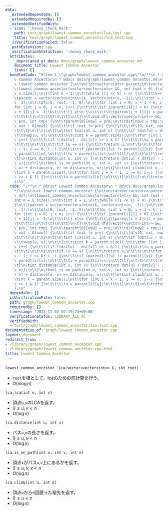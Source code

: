 ```yaml
---
data:
  _extendedDependsOn: []
  _extendedRequiredBy: []
  _extendedVerifiedWith:
  - icon: ':heavy_check_mark:'
    path: test/graph/lowest_common_ancestor/lca.test.cpp
    title: test/graph/lowest_common_ancestor/lca.test.cpp
  _isVerificationFailed: false
  _pathExtension: cpp
  _verificationStatusIcon: ':heavy_check_mark:'
  attributes:
    _deprecated_at_docs: docs/graph/lowest_common_ancestor.md
    document_title: Lowest Common Ancestor
    links: []
  bundledCode: "#line 1 \"graph/lowest_common_ancestor.cpp\"\n/**\n * @brief Lowest\
    \ Common Ancestor\n * @docs docs/graph/lowest_common_ancestor.md\n*/\n\nstruct\
    \ lowest_common_ancestor {\n\tvector<vector<int>> parent;\n\tvector<int> dst;\n\
    \tlowest_common_ancestor(vector<vector<int>> &G, int root = 0) {\n\t\tint n =\
    \ G.size();\n\t\tint k = 1;\n\t\twhile ((1 << k) < n) {\n\t\t\tk++;\n\t\t}\n\t\
    \tparent = vector<vector<int>>(k, vector<int>(n, -1));\n\t\tdst = vector<int>(n,\
    \ -1);\n\t\tdfs(G, root, -1, 0);\n\t\tfor (int i = 0; i + 1 < k; i++) {\n\t\t\t\
    for (int j = 0; j < n; j++) {\n\t\t\t\tif (parent[i][j] < 0) {\n\t\t\t\t\tparent[i\
    \ + 1][j] = -1;\n\t\t\t\t} else {\n\t\t\t\t\tparent[i + 1][j] = parent[i][parent[i][j]];\n\
    \t\t\t\t}\n\t\t\t}\n\t\t}\n\t}\n\tvoid dfs(vector<vector<int>> &G, int now, int\
    \ pre, int tmp) {\n\t\tparent[0][now] = pre;\n\t\tdst[now] = tmp;\n\t\tfor (int\
    \ nxt : G[now]) {\n\t\t\tif (nxt != pre) {\n\t\t\t\tdfs(G, nxt, now, tmp + 1);\n\
    \t\t\t}\n\t\t}\n\t}\n\tint lca(int u, int v) {\n\t\tif (dst[u] < dst[v]) {\n\t\
    \t\tswap(u, v);\n\t\t}\n\t\tint k = parent.size();\n\t\tfor (int i = 0; i < k;\
    \ i++) {\n\t\t\tif ((dst[u] - dst[v]) >> i & 1) {\n\t\t\t\tu = parent[i][u];\n\
    \t\t\t}\n\t\t}\n\t\tif (u == v) {\n\t\t\treturn u;\n\t\t}\n\t\tfor (int i = k\
    \ - 1; i >= 0; i--) {\n\t\t\tif (parent[i][u] != parent[i][v]) {\n\t\t\t\tu =\
    \ parent[i][u];\n\t\t\t\tv = parent[i][v];\n\t\t\t}\n\t\t}\n\t\treturn parent[0][u];\n\
    \t}\n\tint distance(int u, int v) {\n\t\treturn dst[u] + dst[v] - 2 * dst[lca(u,\
    \ v)];\n\t}\n\tbool is_on_path(int u, int v, int x) {\n\t\treturn distance(u,\
    \ x) + distance(x, v) == distance(u, v);\n\t}\n\tint climb(int u, int d) {\n\t\
    \tint k = parent.size();\n\t\tfor (int i = k - 1; i >= 0; i--) {\n\t\t\tif (d\
    \ >> i & 1) {\n\t\t\t\tu = parent[i][u];\n\t\t\t}\n\t\t}\n\t\treturn u;\n\t}\n\
    };\n"
  code: "/**\n * @brief Lowest Common Ancestor\n * @docs docs/graph/lowest_common_ancestor.md\n\
    */\n\nstruct lowest_common_ancestor {\n\tvector<vector<int>> parent;\n\tvector<int>\
    \ dst;\n\tlowest_common_ancestor(vector<vector<int>> &G, int root = 0) {\n\t\t\
    int n = G.size();\n\t\tint k = 1;\n\t\twhile ((1 << k) < n) {\n\t\t\tk++;\n\t\t\
    }\n\t\tparent = vector<vector<int>>(k, vector<int>(n, -1));\n\t\tdst = vector<int>(n,\
    \ -1);\n\t\tdfs(G, root, -1, 0);\n\t\tfor (int i = 0; i + 1 < k; i++) {\n\t\t\t\
    for (int j = 0; j < n; j++) {\n\t\t\t\tif (parent[i][j] < 0) {\n\t\t\t\t\tparent[i\
    \ + 1][j] = -1;\n\t\t\t\t} else {\n\t\t\t\t\tparent[i + 1][j] = parent[i][parent[i][j]];\n\
    \t\t\t\t}\n\t\t\t}\n\t\t}\n\t}\n\tvoid dfs(vector<vector<int>> &G, int now, int\
    \ pre, int tmp) {\n\t\tparent[0][now] = pre;\n\t\tdst[now] = tmp;\n\t\tfor (int\
    \ nxt : G[now]) {\n\t\t\tif (nxt != pre) {\n\t\t\t\tdfs(G, nxt, now, tmp + 1);\n\
    \t\t\t}\n\t\t}\n\t}\n\tint lca(int u, int v) {\n\t\tif (dst[u] < dst[v]) {\n\t\
    \t\tswap(u, v);\n\t\t}\n\t\tint k = parent.size();\n\t\tfor (int i = 0; i < k;\
    \ i++) {\n\t\t\tif ((dst[u] - dst[v]) >> i & 1) {\n\t\t\t\tu = parent[i][u];\n\
    \t\t\t}\n\t\t}\n\t\tif (u == v) {\n\t\t\treturn u;\n\t\t}\n\t\tfor (int i = k\
    \ - 1; i >= 0; i--) {\n\t\t\tif (parent[i][u] != parent[i][v]) {\n\t\t\t\tu =\
    \ parent[i][u];\n\t\t\t\tv = parent[i][v];\n\t\t\t}\n\t\t}\n\t\treturn parent[0][u];\n\
    \t}\n\tint distance(int u, int v) {\n\t\treturn dst[u] + dst[v] - 2 * dst[lca(u,\
    \ v)];\n\t}\n\tbool is_on_path(int u, int v, int x) {\n\t\treturn distance(u,\
    \ x) + distance(x, v) == distance(u, v);\n\t}\n\tint climb(int u, int d) {\n\t\
    \tint k = parent.size();\n\t\tfor (int i = k - 1; i >= 0; i--) {\n\t\t\tif (d\
    \ >> i & 1) {\n\t\t\t\tu = parent[i][u];\n\t\t\t}\n\t\t}\n\t\treturn u;\n\t}\n\
    };\n"
  dependsOn: []
  isVerificationFile: false
  path: graph/lowest_common_ancestor.cpp
  requiredBy: []
  timestamp: '2023-12-02 02:19:23+09:00'
  verificationStatus: LIBRARY_ALL_AC
  verifiedWith:
  - test/graph/lowest_common_ancestor/lca.test.cpp
documentation_of: graph/lowest_common_ancestor.cpp
layout: document
redirect_from:
- /library/graph/lowest_common_ancestor.cpp
- /library/graph/lowest_common_ancestor.cpp.html
title: Lowest Common Ancestor
---
```

```lowest_common_ancestor　lca(vector<vector<int>> G, int root)```
- `root`を根として、lcaのための前計算を行う。
- $O(n\log{n})$

```lca.lca(int u, int v)```
- 頂点`u`,`v`のLCAを返す。
- $0\le u, v < n$
- $O(\log{n})$

```lca.distance(int u, int v)```
- パス`u`,`v`の長さを返す。
- $0\le u, v < n$
- $O(\log{n})$

```lca.is_on_path(int u, int v, int x)```
- 頂点`x`がパス`u`,`v`上にあるかを返す。
- $0\le u, v, x < n$
- $O(\log{n})$

```lca.climb(int u, int d)```
- 頂点`u`から`d`回遡った祖先を返す。
- $0\le u < n$
- $O(\log{n})$